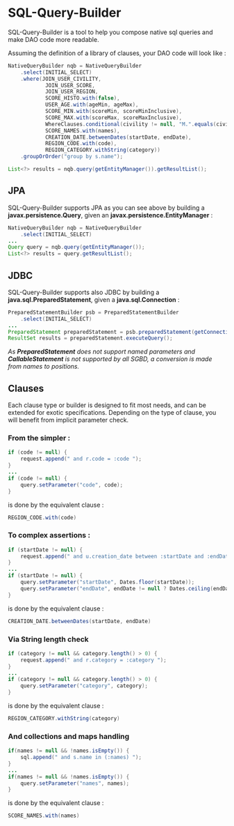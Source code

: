 # SQL-Query-Builder

SQL-Query-Builder is a tool to help you compose native sql queries and make DAO code more readable.

Assuming the definition of a library of clauses, your DAO code will look like :

```java
NativeQueryBuilder nqb = NativeQueryBuilder
	.select(INITIAL_SELECT)
	.where(JOIN_USER_CIVILITY,
			JOIN_USER_SCORE,
			JOIN_USER_REGION,
			SCORE_HISTO.with(false),
			USER_AGE.with(ageMin, ageMax),
			SCORE_MIN.with(scoreMin, scoreMinInclusive),
			SCORE_MAX.with(scoreMax, scoreMaxInclusive),
			WhereClauses.conditional(civility != null, "M.".equals(civility) ? CIVILITY_MR : CIVILITY_NOT_MR),
			SCORE_NAMES.with(names),
			CREATION_DATE.betweenDates(startDate, endDate),
			REGION_CODE.with(code),
			REGION_CATEGORY.withString(category))
	.groupOrOrder("group by s.name");

List<?> results = nqb.query(getEntityManager()).getResultList();
```

## JPA
SQL-Query-Builder supports JPA as you can see above by building a **javax.persistence.Query**, given an **javax.persistence.EntityManager** :
```java
NativeQueryBuilder nqb = NativeQueryBuilder
	.select(INITIAL_SELECT)
...
Query query = nqb.query(getEntityManager());
List<?> results = query.getResultList();
```

## JDBC
SQL-Query-Builder supports also JDBC by building a **java.sql.PreparedStatement**, given a **java.sql.Connection** :
```java
PreparedStatementBuilder psb = PreparedStatementBuilder
	.select(INITIAL_SELECT)
...
PreparedStatement preparedStatement = psb.preparedStatement(getConnection());
ResultSet results = preparedStatement.executeQuery();
```
*As __PreparedStatement__ does not support named parameters and __CallableStatement__ is not supported by all SGBD, a conversion is made from names to positions.* 

## Clauses
Each clause type or builder is designed to fit most needs, and can be extended for exotic specifications.
Depending on the type of clause, you will benefit from implicit parameter check.

### From the simpler :
```java
if (code != null) {
	request.append(" and r.code = :code ");
}
...
if (code != null) {
    query.setParameter("code", code);
}
```
is done by the equivalent clause :
```java
REGION_CODE.with(code)
```

### To complex assertions :
```java
if (startDate != null) {
	request.append(" and u.creation_date between :startDate and :endDate ");
}
...
if (startDate != null) {
    query.setParameter("startDate", Dates.floor(startDate));
    query.setParameter("endDate", endDate != null ? Dates.ceiling(endDate) : Dates.ceiling(startDate));
}
```
is done by the equivalent clause :
```java
CREATION_DATE.betweenDates(startDate, endDate)
```

### Via String length check
```java
if (category != null && category.length() > 0) {
	request.append(" and r.category = :category ");
}
...
if (category != null && category.length() > 0) {
    query.setParameter("category", category);
}
```
is done by the equivalent clause :
```java
REGION_CATEGORY.withString(category)
```

### And collections and maps handling
```java
if(names != null && !names.isEmpty()) {
	sql.append(" and s.name in (:names) ");
}
...
if(names != null && !names.isEmpty()) {
	query.setParameter("names", names);
}
```
is done by the equivalent clause :
```java
SCORE_NAMES.with(names)
```
